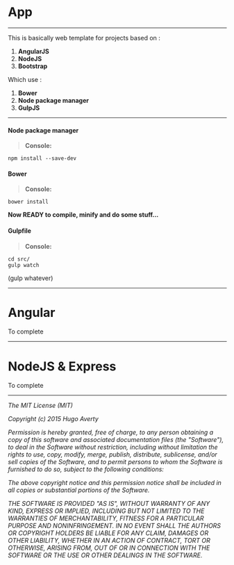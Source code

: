 
# App
----------

This is basically web template for projects based on :

1. **AngularJS**
2. **NodeJS**
3. **Bootstrap**

Which use :

1. **Bower**
2. **Node package manager**
3. **GulpJS**

----------

#### <i class="icon-file"></i> Node package manager

> **Console:**

```
npm install --save-dev
```

#### <i class="icon-file"></i> Bower

> **Console:**

```
bower install
```

**Now READY to compile, minify and do some stuff...**
#### <i class="icon-file"></i> Gulpfile
> **Console:**

```
cd src/
gulp watch
```

(gulp whatever)

----------
# Angular
To complete

----------
# NodeJS & Express
To complete



----------
*The MIT License (MIT)*

*Copyright (c) 2015 Hugo Averty*

*Permission is hereby granted, free of charge, to any person obtaining a copy*
*of this software and associated documentation files (the "Software"), to deal*
*in the Software without restriction, including without limitation the rights*
*to use, copy, modify, merge, publish, distribute, sublicense, and/or sell*
*copies of the Software, and to permit persons to whom the Software is*
*furnished to do so, subject to the following conditions:*

*The above copyright notice and this permission notice shall be included in all*
*copies or substantial portions of the Software.*

*THE SOFTWARE IS PROVIDED "AS IS", WITHOUT WARRANTY OF ANY KIND, EXPRESS OR*
*IMPLIED, INCLUDING BUT NOT LIMITED TO THE WARRANTIES OF MERCHANTABILITY,*
*FITNESS FOR A PARTICULAR PURPOSE AND NONINFRINGEMENT. IN NO EVENT SHALL THE*
*AUTHORS OR COPYRIGHT HOLDERS BE LIABLE FOR ANY CLAIM, DAMAGES OR OTHER*
*LIABILITY, WHETHER IN AN ACTION OF CONTRACT, TORT OR OTHERWISE, ARISING FROM,*
*OUT OF OR IN CONNECTION WITH THE SOFTWARE OR THE USE OR OTHER DEALINGS IN THE*
*SOFTWARE.*

